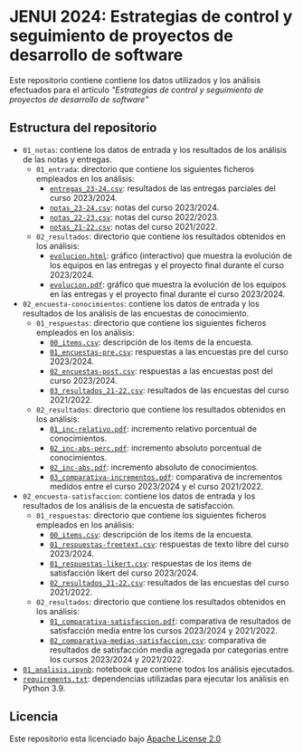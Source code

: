 # JENUI 2024: Estrategias de control y seguimiento de proyectos de desarrollo de software

Este repositorio contiene contiene los datos utilizados y los análisis efectuados para el artículo _"Estrategias de control y seguimiento de proyectos de desarrollo de software"_

## Estructura del repositorio

- `01_notas`: contiene los datos de entrada y los resultados de los análisis de las notas y entregas.
  - `01_entrada`: directorio que contiene los siguientes ficheros empleados en los análisis:
    - [`entregas_23-24.csv`](./01_notas/01_entrada/entregas_23-24.csv): resultados de las entregas parciales del curso 2023/2024.
    - [`notas_23-24.csv`](./01_notas/01_entrada/notas_23-24.csv): notas del curso 2023/2024.
    - [`notas_22-23.csv`](./01_notas/01_entrada/notas_22-23.csv): notas del curso 2022/2023.
    - [`notas_21-22.csv`](./01_notas/01_entrada/notas_21-22.csv): notas del curso 2021/2022.
  - `02_resultados`: directorio que contiene los resultados obtenidos en los análisis:
    - [`evolucion.html`](./01_notas/02_resultados/evolucion.html): gráfico (interactivo) que muestra la evolución de los equipos en las entregas y el proyecto final durante el curso 2023/2024.
    - [`evolucion.pdf`](./01_notas/02_resultados/evolucion.pdf): gráfico que muestra la evolución de los equipos en las entregas y el proyecto final durante el curso 2023/2024.
- `02_encuesta-conocimientos`: contiene los datos de entrada y los resultados de los análisis de las encuestas de conocimiento.
  - `01_respuestas`: directorio que contiene los siguientes ficheros empleados en los análisis:
    - [`00_items.csv`](./02_encuesta-conocimientos/01_respuestas/00_items.csv): descripción de los items de la encuesta.
    - [`01_encuestas-pre.csv`](./02_encuesta-conocimientos/01_respuestas/01_encuestas-pre.csv): respuestas a las encuestas pre del curso 2023/2024.
    - [`02_encuestas-post.csv`](./02_encuesta-conocimientos/01_respuestas/02_encuestas-post.csv): respuestas a las encuestas post del curso 2023/2024.
    - [`03_resultados_21-22.csv`](./02_encuesta-conocimientos/01_respuestas/03_resultados_21-22.csv): resultados de las encuestas del curso 2021/2022.
  - `02_resultados`: directorio que contiene los resultados obtenidos en los análisis:
    - [`01_inc-relativo.pdf`](./02_encuesta-conocimientos/02_resultados/01_inc-relativo.pdf): incremento relativo porcentual de conocimientos.
    - [`02_inc-abs-perc.pdf`](./02_encuesta-conocimientos/02_resultados/02_inc-abs-perc.pdf): incremento absoluto porcentual de conocimientos.
    - [`02_inc-abs.pdf`](./02_encuesta-conocimientos/02_resultados/02_inc-abs.pdf): incremento absoluto de conocimientos.
    - [`03_comparativa-incrementos.pdf`](./02_encuesta-conocimientos/02_resultados/03_comparativa-incrementos.pdf): comparativa de incrementos medidos entre el curso 2023/2024 y el curso 2021/2022.
- `02_encuesta-satisfaccion`: contiene los datos de entrada y los resultados de los análisis de la encuesta de satisfacción.
  - `01_respuestas`: directorio que contiene los siguientes ficheros empleados en los análisis:
    - [`00_items.csv`](./03_encuesta-satisfaccion/01_respuestas/00_items.csv): descripción de los items de la encuesta.
    - [`01_respuestas-freetext.csv`](./03_encuesta-satisfaccion/01_respuestas/01_respuestas-freetext.csv): respuestas de texto libre del curso 2023/2024.
    - [`01_respuestas-likert.csv`](./03_encuesta-satisfaccion/01_respuestas/01_respuestas-likert.csv): respuestas de los items de satisfacción likert del curso 2023/2024.
    - [`02_resultados_21-22.csv`](./03_encuesta-satisfaccion/01_respuestas/02_resultados_21-22.csv): resultados de las encuestas del curso 2021/2022.
  - `02_resultados`: directorio que contiene los resultados obtenidos en los análisis:
    - [`01_comparativa-satisfaccion.pdf`](./03_encuesta-satisfaccion/02_resultados/01_comparativa-satisfaccion.pdf): comparativa de resultados de satisfacción media entre los cursos 2023/2024 y 2021/2022.
    - [`02_comparativa-medias-satisfaccion.csv`](./03_encuesta-satisfaccion/02_resultados/02_comparativa-medias-satisfaccion.csv): comparativa de resultados de satisfacción media agregada por categorías entre los cursos 2023/2024 y 2021/2022.
- [`01_analisis.ipynb`](./01_analisis.ipynb): notebook que contiene todos los análisis ejecutados.
- [`requirements.txt`](./requirements.txt): dependencias utilizadas para ejecutar los análisis en Python 3.9.


## Licencia

Este repositorio esta licenciado bajo [Apache License 2.0](./LICENSE)